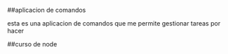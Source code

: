 
##aplicacion de comandos

esta es una aplicacion de comandos que me permite gestionar tareas por hacer

##curso de node
